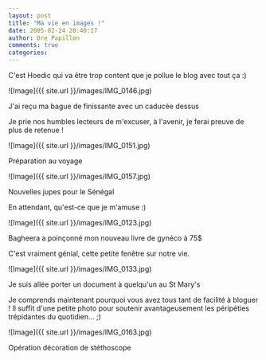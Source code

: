 ```yaml
---
layout: post
title: "Ma vie en images !"
date: 2005-02-24 20:40:17
author: Dre Papillon
comments: true
categories: 
---
```



C'est Hoedic qui va être trop content que je pollue le blog avec tout ça :)

![Image]({{ site.url }}/images/IMG_0146.jpg)
<div class="photoattrib">J'ai reçu ma bague de finissante avec un caducée dessus</div>



Je prie nos humbles lecteurs de m'excuser, à l'avenir, je ferai preuve de plus de retenue !

![Image]({{ site.url }}/images/IMG_0151.jpg)
<div class="photoattrib">Préparation au voyage</div>



![Image]({{ site.url }}/images/IMG_0157.jpg)
<div class="photoattrib">Nouvelles jupes pour le Sénégal</div>



En attendant, qu'est-ce que je m'amuse :)

![Image]({{ site.url }}/images/IMG_0123.jpg)
<div class="photoattrib">Bagheera a poinçonné mon nouveau livre de gynéco à 75$</div>



C'est vraiment génial, cette petite fenêtre sur notre vie.

![Image]({{ site.url }}/images/IMG_0133.jpg)
<div class="photoattrib">Je suis allée porter un document à quelqu'un au St Mary's</div>



Je comprends maintenant pourquoi vous avez tous tant de facilité à bloguer !  Il suffit d'une petite photo pour soutenir avantageusement les péripéties trépidantes du quotidien... ;)

![Image]({{ site.url }}/images/IMG_0163.jpg)
<div class="photoattrib">Opération décoration de stéthoscope</div>

